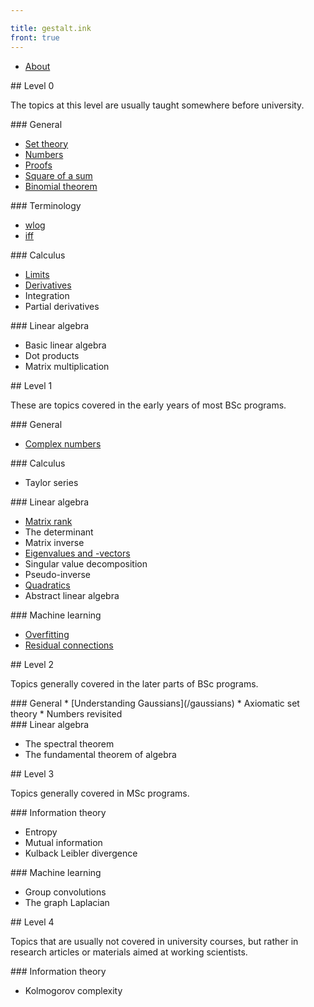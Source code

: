 ```yaml
---

title: gestalt.ink
front: true
---
```


<ul class="links">
<li><a href="about">About</a></li>
</ul>

<section markdown="1">
## Level 0

<span>The topics at this level are usually taught somewhere before university.</span>

<div markdown="1">
### General

* [Set theory](set-theory)
* [Numbers](numbers)
* [Proofs](proofs)
* [Square of a sum](square-sum)
* [Binomial theorem](binomial-theorem)
</div>

<div markdown="1">
### Terminology

* [wlog](wlog)
* [iff](iff)
</div>

<div markdown="1">
### Calculus

* [Limits](/limits)
* [Derivatives](/derivatives)
* Integration
* Partial derivatives
</div>

<div markdown="1">
### Linear algebra

* Basic linear algebra
* Dot products
* Matrix multiplication
</div>

</section>

<section markdown="1">
## Level 1

<span>These are topics covered in the early years of most BSc programs.</span>

<div markdown="1">
### General

* [Complex numbers](/complex-numbers)
</div>

<div markdown="1">
### Calculus

* Taylor series
</div>

<div markdown="1">
### Linear algebra

* [Matrix rank](rank)
* The determinant
* Matrix inverse
* [Eigenvalues and -vectors](eigenvalues)
* Singular value decomposition
* Pseudo-inverse
* [Quadratics](quadratics)
* Abstract linear algebra
</div>

<div markdown="1">
### Machine learning

* [Overfitting](overfitting)
* [Residual connections](residual-connection) 
</div>


</section>


<section markdown="1">
## Level 2

<span>Topics generally covered in the later parts of BSc programs.</span>

<div markdown="1">
### General
* [Understanding Gaussians](/gaussians)
* Axiomatic set theory
* Numbers revisited
</div>

<div markdown="1">
### Linear algebra

* The spectral theorem
* The fundamental theorem of algebra

</div>

</section>

<section markdown="1">
## Level 3

<span>Topics generally covered in MSc programs.</span>

<div markdown="1">
### Information theory

* Entropy
* Mutual information
* Kulback Leibler divergence
</div>

<div markdown="1">
### Machine learning

* Group convolutions
* The graph Laplacian
</div>

</section>

<section  markdown="1">
## Level 4

<span>Topics that are usually not covered in university courses, but rather in research articles or materials aimed at working scientists.</span>

<div markdown="1">
### Information theory

* Kolmogorov complexity
</div>

</section>
